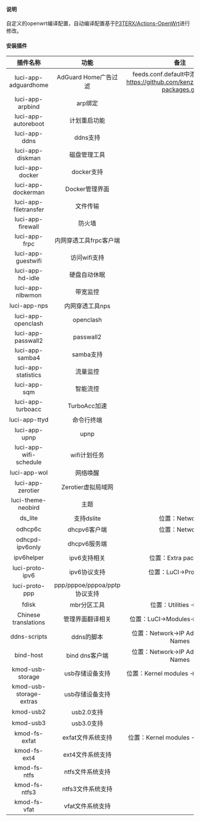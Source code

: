 #### 说明

自定义的openwrt编译配置，自动编译配置基于[P3TERX/Actions-OpenWrt](https://github.com/P3TERX/Actions-OpenWrt)进行修改。

#### 安装插件

| 插件名称                    | 功能                       | 备注                                                                            |
|:-----------------------:|:------------------------:|:-----------------------------------------------------------------------------:|
| luci-app-adguardhome    | AdGuard Home广告过滤         | feeds.conf.default中添加：src-git https://github.com/kenzok8/openwrt-packages.git |
| luci-app-arpbind        | arp绑定                    |                                                                               |
| luci-app-autoreboot     | 计划重启功能                   |                                                                               |
| luci-app-ddns           | ddns支持                   |                                                                               |
| luci-app-diskman        | 磁盘管理工具                   |                                                                               |
| luci-app-docker         | docker支持                 |                                                                               |
| luci-app-dockerman      | Docker管理界面               |                                                                               |
| luci-app-filetransfer   | 文件传输                     |                                                                               |
| luci-app-firewall       | 防火墙                      |                                                                               |
| luci-app-frpc           | 内网穿透工具frpc客户端            |                                                                               |
| luci-app-guestwifi      | 访问wifi支持                 |                                                                               |
| luci-app-hd-idle        | 硬盘自动休眠                   |                                                                               |
| luci-app-nlbwmon        | 带宽监控                     |                                                                               |
| luci-app-nps            | 内网穿透工具nps                |                                                                               |
| luci-app-openclash      | openclash                |                                                                              |
| luci-app-passwall2      | passwall2                |                                                                               |
| luci-app-samba4         | samba支持                  |                                                                               |
| luci-app-statistics     | 流量监控                     |                                                                               |
| luci-app-sqm            | 智能流控                     |                                                                               |
| luci-app-turboacc       | TurboAcc加速               |                                                                               |
| luci-app-ttyd           | 命令行终端                    |                                                                               |
| luci-app-upnp           | upnp                     |                                                                               |
| luci-app-wifi-schedule  | wifi计划任务                 |                                                                               |
| luci-app-wol            | 网络唤醒                     |                                                                               |
| luci-app-zerotier       | Zerotier虚拟局域网            |                                                                               |
| luci-theme-neobird      | 主题                       |                                                                               |
| ds_lite                 | 支持dslite                 | 位置：Network                                                                    |
| odhcp6c                 | dhcpv6客户端                | 位置：Network                                                                    |
| odhcpd-ipv6only         | dhcpv6服务端                |                                                                               |
| ipv6helper              | ipv6支持相关                 | 位置：Extra packages                                                             |
| luci-proto-ipv6         | ipv6协议支持                 | 位置：LuCI->Protocols                                                            |
| luci-proto-ppp          | ppp/pppoe/pppoa/pptp协议支持 |                                                                               |
| fdisk                   | mbr分区工具                  | 位置：Utilities -> disc                                                          |
| Chinese translations    | 管理界面翻译相关                 | 位置：LuCI->Modules->Translations                                                |
| ddns-scripts            | ddns的脚本                  | 位置：Network->IP Addresses and Names                                            |
| bind-host               | bind dns客户端              | 位置：Network->IP Addresses and Names                                            |
| kmod-usb-storage        | usb存储设备支持                | 位置：Kernel modules -> USB Support                                              |
| kmod-usb-storage-extras | usb存储设备支持                |                                                                               |
| kmod-usb2               | usb2.0支持                 |                                                                               |
| kmod-usb3               | usb3.0支持                 |                                                                               |
| kmod-fs-exfat           | exfat文件系统支持              | 位置：Kernel modules -> Filesystems                                              |
| kmod-fs-ext4            | ext4文件系统支持               |                                                                               |
| kmod-fs-ntfs            | ntfs文件系统支持               |                                                                               |
| kmod-fs-ntfs3           | ntfs3文件系统支持              |                                                                               |
| kmod-fs-vfat            | vfat文件系统支持               |                                                                               |
